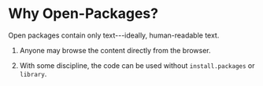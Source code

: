 # Why Open-Packages?

Open packages contain only text---ideally, human-readable text.

1. Anyone may browse the content directly from the browser.

2. With some discipline, the code can be used without `install.packages` or `library`.
